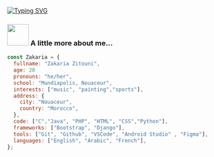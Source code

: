 [![Typing SVG](https://readme-typing-svg.herokuapp.com?font=Fira+Code&pause=1000&color=0DF71C&background=FF071800&width=435&lines=Hi+there%2C+My+name+is+Zakaria+Zitouni)](https://git.io/typing-svg)
### <img src="https://media.giphy.com/media/VgCDAzcKvsR6OM0uWg/giphy.gif" width="50"> A little more about me...
```javascript
const Zakaria = {
  fullname: "Zakaria Zitouni",
  age: 20
  pronouns: "he/her",
  school: "Mundiapolis, Nouaceur",
  interests: ["music", "painting","sports"],
  address: {
    city: "Nouaceur",
    country: "Morocco",
  },
  code: ["C","Java", "PHP", "HTML", "CSS","Python"],
  frameworks: ["Bootstrap", "Django"], 
  tools: ["Git", "Github", "VSCode", "Android Studio" , "Figma"],
  languages: ["English", "Arabic", "French"],
};


